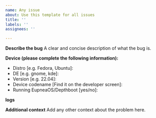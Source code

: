 ```yaml
---
name: Any issue
about: Use this template for all issues
title: ''
labels: ''
assignees: ''

---
```


**Describe the bug**
A clear and concise description of what the bug is.

**Device (please complete the following information):**
 - Distro [e.g. Fedora, Ubuntu]:
 - DE [e.g. gnome, kde]:
 - Version [e.g. 22.04]:
 - Device codename [Find it on the developer screen]: 
 - Running EupneaOS/Depthboot [yes/no]:

**logs**
<!-- If you are using EupneaOS/Depthboot, run `collect-logs` and upload the tar here. Otherwise leave this empty -->

**Additional context**
Add any other context about the problem here.
